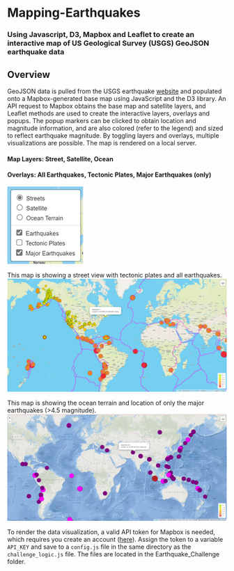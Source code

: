 # Mapping-Earthquakes
### Using Javascript, D3, Mapbox and Leaflet to create an interactive map of US Geological Survey (USGS) GeoJSON earthquake data

## Overview

GeoJSON data is pulled from the USGS earthquake [website](https://earthquake.usgs.gov/earthquakes/feed/v1.0/geojson.php) and populated onto a Mapbox-generated base map using JavaScript and the D3 library.  An API request to Mapbox obtains the base map and satellite layers, and Leaflet methods are used to create the interactive layers, overlays and popups.  The popup markers can be clicked to obtain location and magnitude information, and are also colored (refer to the legend) and sized to reflect earthquake magnitude.  By toggling layers and overlays, multiple visualizations are possible.  The map is rendered on a local server.

#### Map Layers: Street, Satellite, Ocean
#### Overlays: All Earthquakes, Tectonic Plates, Major Earthquakes (only)
![controls](/Earthquake_Challenge/static/leaflet_controls.png)

This map is showing a street view with tectonic plates and all earthquakes.
![map](/Earthquake_Challenge/static/map.png)

This map is showing the ocean terrain and location of only the major earthquakes (>4.5 magnitude).
![map](/Earthquake_Challenge/static/ocean_overlay.png)


To render the data visualization, a valid API token for Mapbox is needed, which requires you create an account ([here](https://account.mapbox.com/auth/signup/?route-to=%22https%3A%2F%2Faccount.mapbox.com%2F%22)).  Assign the token to a variable `API_KEY` and save to a `config.js` file in the same directory as the `challenge_logic.js` file.  The files are located in the Earthquake_Challenge folder.
